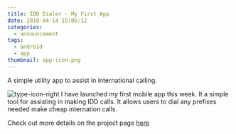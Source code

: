 ```yaml
---
title: IDD Dialer - My First App
date: 2018-04-14 15:05:12
categories:
  - announcement
tags:
  - android
  - app
thumbnail: app-icon.png
---
```


A simple utility app to assist in international calling.

<!-- more -->

![type-icon-right](/projects/idd/app-icon.png "IDD icon")
I have launched my first mobile app this week. It a simple tool for assisting in making IDD calls. It allows users to dial any prefixes needed make cheap internation calls.

Check out more details on the project page [here][idd-dialer-home]

[idd-dialer-home]: /projects/idd
